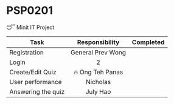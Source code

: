 # PSP0201
:sleeping: Minit IT Project


| Task        | Responsibility  | Completed |
| ------------- |:-------------:|:---------------:|
| Registration  | General Prev Wong|
| Login      | 2 | |
| Create/Edit Quiz | :fire: Ong Teh Panas | |
| User performance | Nicholas | |
| Answering the quiz | July Hao | |

